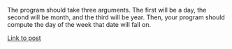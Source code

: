 The program should take three arguments. The first will be a day, the second will be month, and the third will be year. Then, your program should compute the day of the week that date will fall on.

[Link to post](https://www.reddit.com/r/dailyprogrammer/comments/pwons/2192012_challenge_11_easy/)